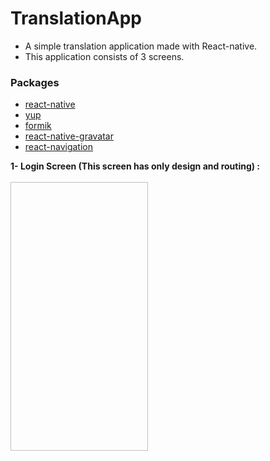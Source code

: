 # TranslationApp

* A simple translation application made with React-native.
* This application consists of 3 screens.

### Packages

* [react-native](https://github.com/facebook/react-native#readme)
* [yup](github.com/jquense/yup)
* [formik](https://github.com/bamlab/react-native-formik#readme)
* [react-native-gravatar](https://github.com/lwhiteley/react-native-gravatar#readme)
* [react-navigation](https://github.com/react-navigation/react-navigation#readme)

**1- Login Screen (This screen has only design and routing) :**
<br><br>
<img height="430" width="220" source="https://i.hizliresim.com/6UPHD1.png"/>





